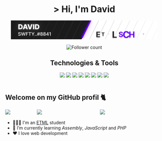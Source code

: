 <h1 align="center"> > Hi, I'm David</h1>

<p align="center"><img src="https://raw.githubusercontent.com/dieperid/dieperid/master/standard.gif"></p>
<p align="center">
 <img src="https://img.shields.io/github/followers/dieperid.svg?style=social&label=Follow&maxAge=2592000" alt="Follower count"/>
</p>

<div align="center">
  <h2> Technologies & Tools </h2>
  <img src="https://img.shields.io/badge/Windows-0078D6?style=for-the-badge&logo=windows&logoColor=white"/>
  <img src="https://img.shields.io/badge/Debian-A81D33?style=for-the-badge&logo=debian&logoColor=white"/>
  <img src="https://img.shields.io/badge/JavaScript-323330?style=for-the-badge&logo=javascript&logoColor=F7DF1E"/>
  <img src="https://img.shields.io/badge/Laravel-FF2D20?style=for-the-badge&logo=laravel&logoColor=white"/>
  <img src="https://img.shields.io/badge/PHP-777BB4?style=for-the-badge&logo=php&logoColor=white"/>
  <img src="https://img.shields.io/badge/ThreeJs-black?style=for-the-badge&logo=three.js&logoColor=white"/> 
  <img src="https://img.shields.io/badge/HTML5-E34F26?style=for-the-badge&logo=html5&logoColor=white"/>
  <img src="https://img.shields.io/badge/CSS3-1572B6?style=for-the-badge&logo=css3&logoColor=white"/>
</div>

<br>

## Welcome on my GitHub profil 🐈


[<img align="right" width="40%" src="https://github-readme-stats.vercel.app/api/top-langs/?username=dieperid&theme=nord&layout=compact">](https://metrics.lecoq.io/ouuan#gh-dark-mode-only)
[<img align="right" width="40%" src="https://github-readme-stats.vercel.app/api/top-langs/?username=dieperid&theme=light&layout=compact">](https://metrics.lecoq.io/ouuan#gh-light-mode-only)
 ![](https://komarev.com/ghpvc/?username=dieperink&label=Profile+Views&style=for-the-badge)
- 👨🏼‍🎓 I'm an [ETML](https://etml.ch) student<br>
- 🌱 I’m currently learning *Assembly*, *JavaScript* and *PHP*<br>
- ❤️ I love web development
